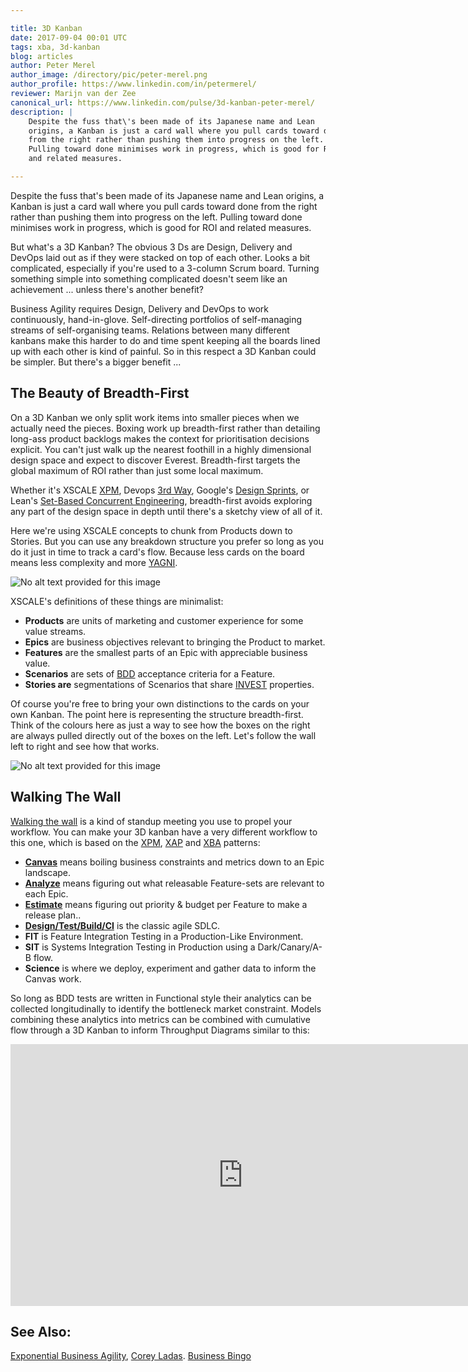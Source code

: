 ```yaml
---

title: 3D Kanban
date: 2017-09-04 00:01 UTC
tags: xba, 3d-kanban
blog: articles
author: Peter Merel
author_image: /directory/pic/peter-merel.png
author_profile: https://www.linkedin.com/in/petermerel/
reviewer: Marijn van der Zee
canonical_url: https://www.linkedin.com/pulse/3d-kanban-peter-merel/
description: |
    Despite the fuss that\'s been made of its Japanese name and Lean
    origins, a Kanban is just a card wall where you pull cards toward done
    from the right rather than pushing them into progress on the left.
    Pulling toward done minimises work in progress, which is good for ROI
    and related measures.

---
```


Despite the fuss that\'s been made of its Japanese name and Lean
origins, a Kanban is just a card wall where you pull cards toward done
from the right rather than pushing them into progress on the left.
Pulling toward done minimises work in progress, which is good for ROI
and related measures.

But what\'s a 3D Kanban? The obvious 3 Ds are Design, Delivery and
DevOps laid out as if they were stacked on top of each other. Looks a
bit complicated, especially if you\'re used to a 3-column Scrum board.
Turning something simple into something complicated doesn\'t seem like
an achievement \... unless there\'s another benefit?

Business Agility requires Design, Delivery and DevOps to work
continuously, hand-in-glove. Self-directing portfolios of self-managing
streams of self-organising teams. Relations between many different
kanbans make this harder to do and time spent keeping all the boards
lined up with each other is kind of painful. So in this respect a 3D
Kanban could be simpler. But there\'s a bigger benefit \...

The Beauty of Breadth-First
---------------------------

On a 3D Kanban we only split work items into smaller pieces when we
actually need the pieces. Boxing work up breadth-first rather than
detailing long-ass product backlogs makes the context for prioritisation
decisions explicit. You can\'t just walk up the nearest foothill in a
highly dimensional design space and expect to discover Everest.
Breadth-first targets the global maximum of ROI rather than just some
local maximum.

Whether it\'s XSCALE
[XPM](https://www.linkedin.com/pulse/exponential-product-management-xscale-language-peter-merel),
Devops [3rd
Way](https://itrevolution.com/the-three-ways-principles-underpinning-devops/),
Google\'s [Design Sprints](https://www.youtube.com/watch?v=K2vSQPh6MCE),
or Lean\'s [Set-Based Concurrent
Engineering](https://www.researchgate.net/profile/Jeffrey_Liker/publication/248139929_Toyota%27s_Principles_of_Set-Based_Concurrent_Engineering/links/54d0dfb60cf20323c21a0069/Toyotas-Principles-of-Set-Based-Concurrent-Engineering.pdf),
breadth-first avoids exploring any part of the design space in depth
until there\'s a sketchy view of all of it.

Here we\'re using XSCALE concepts to chunk from Products down to
Stories. But you can use any breakdown structure you prefer so long as
you do it just in time to track a card\'s flow. Because less cards on
the board means less complexity and more
[YAGNI](http://wiki.c2.com/?YouArentGonnaNeedIt).

![No alt text provided for this
image](https://media-exp1.licdn.com/dms/image/C4E12AQEn1r2-Ef_IZQ/article-inline_image-shrink_1000_1488/0?e=1591833600&v=beta&t=FgEgUoDUShCLNAS2kyJtiZq_tC-7CZwOtq4J0Rgiw7E)

XSCALE\'s definitions of these things are minimalist:

-   **Products** are units of marketing and customer experience for some
    value streams.
-   **Epics** are business objectives relevant to bringing the Product
    to market.
-   **Features** are the smallest parts of an Epic with appreciable
    business value.
-   **Scenarios** are sets of
    [BDD](https://johnfergusonsmart.com/serenity-bdd/) acceptance
    criteria for a Feature.
-   **Stories are** segmentations of Scenarios that share
    [INVEST](https://en.wikipedia.org/wiki/INVEST_(mnemonic))
    properties.

Of course you\'re free to bring your own distinctions to the cards on
your own Kanban. The point here is representing the structure
breadth-first. Think of the colours here as just a way to see how the
boxes on the right are always pulled directly out of the boxes on the
left. Let\'s follow the wall left to right and see how that works.

![No alt text provided for this
image](https://media-exp1.licdn.com/dms/image/C4E12AQEgdD1GZL73gQ/article-inline_image-shrink_1000_1488/0?e=1591833600&v=beta&t=4oT4Y20Q5Z3ycMNdThdHv0E39g3EXrI1QhJuZkOaxbA)

Walking The Wall
----------------

[Walking the
wall](https://www.linkedin.com/pulse/top-3-things-do-standup-peter-merel)
is a kind of standup meeting you use to propel your workflow. You can
make your 3D kanban have a very different workflow to this one, which is
based on the
[XPM](https://www.linkedin.com/pulse/exponential-product-management-xscale-language-peter-merel),
[XAP](https://www.linkedin.com/pulse/exponential-agile-performance-xscale-practice-pattern-peter-merel)
and
[XBA](https://www.linkedin.com/pulse/exponential-business-agility-xscale-practice-pattern-language-merel)
patterns:

-   [**Canvas**](https://www.linkedin.com/pulse/pirate-canvas-charting-service-ecosystem-exponential-growth-merel)
    means boiling business constraints and metrics down to an Epic
    landscape.
-   [**Analyze**](http://xscale.wiki/#Behavioral%20Product%20Planning)
    means figuring out what releasable Feature-sets are relevant to each
    Epic.
-   [**Estimate**](https://www.linkedin.com/pulse/business-bingo-peter-merel)
    means figuring out priority & budget per Feature to make a release
    plan..
-   [**Design/Test/Build/CI**](http://blog.cleancoder.com/uncle-bob/2014/12/17/TheCyclesOfTDD.html)
    is the classic agile SDLC.
-   **FIT** is Feature Integration Testing in a Production-Like
    Environment.
-   **SIT** is Systems Integration Testing in Production using a
    Dark/Canary/A-B flow.
-   **Science** is where we deploy, experiment and gather data to inform
    the Canvas work.

So long as BDD tests are written in Functional style their analytics can
be collected longitudinally to identify the bottleneck market
constraint. Models combining these analytics into metrics can be
combined with cumulative flow through a 3D Kanban to inform Throughput
Diagrams similar to this:

<iframe width="744" height="419" src="https://www.youtube.com/embed/95poI68g7-E?list=PLcF9BigzPGr3Fsema6jErOT8xwz0HR7NU" frameborder="0" allow="accelerometer; autoplay; encrypted-media; gyroscope; picture-in-picture" allowfullscreen></iframe>

See Also:
---------

[Exponential Business
Agility](https://www.linkedin.com/pulse/exponential-business-agility-xscale-practice-pattern-language-merel),
[Corey
Ladas](http://leansoftwareengineering.com/2009/07/01/a-swimlane-for-ad-hoc-workflow/?lipi=urn%3Ali%3Apage%3Ad_flagship3_detail_base%3Bxx9LPymJQjSg2lVcXBskjA%3D%3D).
[Business Bingo](https://www.linkedin.com/pulse/3d-kanban-peter-merel)
